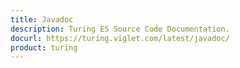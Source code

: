 ```yaml
---
title: Javadoc
description: Turing ES Source Code Documentation.
docurl: https://turing.viglet.com/latest/javadoc/
product: turing
---
```

